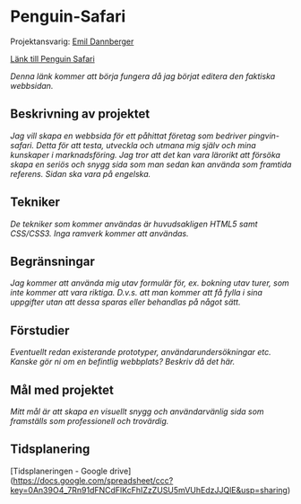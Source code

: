 # Penguin-Safari
Projektansvarig: 
[Emil Dannberger](https://github.com/ed222an)

[Länk till Penguin Safari](https://c9.io/ed222an/penguin-safari/workspace/index.html)

*Denna länk kommer att börja fungera då jag börjat editera den faktiska webbsidan.*

## Beskrivning av projektet
*Jag vill skapa en webbsida för ett påhittat företag som bedriver pingvin-safari. Detta för att testa, utveckla och utmana mig själv och mina kunskaper i marknadsföring. Jag tror att det kan vara lärorikt att försöka skapa en seriös och snygg sida som man sedan kan använda som framtida referens. Sidan ska vara på engelska.*

## Tekniker
*De tekniker som kommer användas är huvudsakligen HTML5 samt CSS/CSS3. Inga ramverk kommer att användas.*

## Begränsningar
*Jag kommer att använda mig utav formulär för, ex. bokning utav turer, som inte kommer att vara riktiga. D.v.s. att man kommer att få fylla i sina uppgifter utan att dessa sparas eller behandlas på något sätt.*

## Förstudier
*Eventuellt redan existerande prototyper, användarundersökningar etc. Kanske gör ni om en befintlig webbplats? Beskriv då det här.*

## Mål med projektet
*Mitt mål är att skapa en visuellt snygg och användarvänlig sida som framställs som professionell och trovärdig.*

## Tidsplanering
[Tidsplaneringen - Google drive] (https://docs.google.com/spreadsheet/ccc?key=0An39O4_7Rn91dFNCdFlKcFhIZzZUSU5mVUhEdzJJQlE&usp=sharing)
